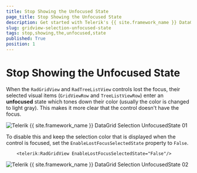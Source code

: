 ```yaml
---
title: Stop Showing the Unfocused State
page_title: Stop Showing the Unfocused State
description: Get started with Telerik's {{ site.framework_name }} DataGrid and learn how to stop showing the unfocused state for the selected row.
slug: gridview-selection-unfocused-state
tags: stop,showing,the,unfocused,state
published: True
position: 1
---
```


# Stop Showing the Unfocused State

When the `RadGridView` and `RadTreeListView` controls lost the focus, their selected visual items (`GridViewRow` and `TreeListViewRow`) enter an __unfocused__ state which tones down their color (usually the color is changed to light gray). This makes it more clear that the control doesn't have the focus.

![Telerik {{ site.framework_name }} DataGrid Selection UnfocusedState 01](images/RadGridView_Selection_UnfocusedState_01.PNG)

To disable this and keep the selection color that is displayed when the control is focused, set the `EnableLostFocusSelectedState` property to `False`.


```XAML
    <telerik:RadGridView EnableLostFocusSelectedState="False"/>
```

![Telerik {{ site.framework_name }} DataGrid Selection UnfocusedState 02](images/RadGridView_Selection_UnfocusedState_02.PNG)
